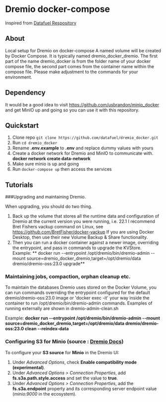 # Dremio docker-compose

Inspired from [Datafuel Respository](https://github.com/datafuel/dremio_docker)

## About
Local setup for Dremio on docker-compose
A named volume will be created by Docker Compose. It is typically named dremio_docker_dremio.
The first part of the name dremio_docker is from the folder name of your docker compose file, the second part comes from the container name within the compose file.
Please make adjustment to the commands for your environment.

## Dependency
It would be a good idea to visit https://github.com/usbrandon/minio_docker and get MinIO up and going so you can use it with this repository.

## Quickstart
1. Clone repo `git clone https://github.com/datafuel/dremio_docker.git`
2. Run `cd dremio_docker`
3. Rename **.env.example** to **.env** and replace dummy values with yours
4. Create a docker network for Dremio and MinIO to communicate with.
   **docker network create data-network**
5. Make sure minio is up and going
6. Run `docker-compose up` then access the services

## Tutorials

###Upgrading and maintaining Dremio.

When upgrading, you should do two thing.
1. Back up the volume that stores all the runtime data and configuration of Dremio at the current version you were running, i.e. 22.1
   I recommend Bret Fishers vackup command on Linux, see https://github.com/BretFisher/docker-vackup
   If you are using Docker Desktop, then use their new Volume Backup & Share functionality.
2. Then you can run a docker container against a newer image, overriding the entrypoint, and pass in commands to upgrade the KVStore.
   Example:
   ** docker run --entrypoint /opt/dremio/bin/dremio-admin --mount source=dremio_docker_dremio,target=/opt/dremio/data dremio/dremio-oss:23.0 upgrade**

### Maintaining jobs, compaction, orphan cleanup etc.

To maintain the databases Dremio uses stored on the Docker Volume, you can run commands overriding the entrypoint configured for the default dremio/dremio-oss:23.0 image
or 'docker exec -it' your way inside the container to run /opt/dremio/bin/dremio-admin commands.  Examples of running externally are shown in dremio-admin-clean.sh

Example:
**docker run --entrypoint /opt/dremio/bin/dremio-admin --mount source=dremio_docker_dremio,target=/opt/dremio/data dremio/dremio-oss:23.0 clean --reindex-data**

### Configuring S3 for Minio (source : [Dremio Docs](https://docs.dremio.com/data-sources/s3.html#configuring-s3-for-minio))

To configure your **S3 source** for **Minio** in the Dremio UI:

1. Under *Advanced Options*, check **Enable compatibility mode (experimental)**.
2. Under *Advanced Options > Connection Properties*, add **fs.s3a.path.style.access** and set the value to **true**.
3. Under *Advanced Options > Connection Properties*, add the **fs.s3a.endpoint** property and its corresponding server endpoint value (*minio:9000* in the ecosystem).
